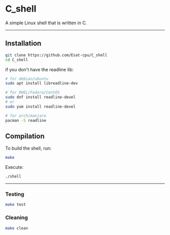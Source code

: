 # C_shell

A simple Linux shell that is written in C.

---

## Installation

```bash
git clone https://github.com/Esat-cpu/C_shell
cd C_shell
```

if you don't have the readline lib:
```bash
# for debian/ubuntu
sudo apt install libreadline-dev

# for RHEL/Fedora/CentOS
sudo dnf install readline-devel
# or
sudo yum install readline-devel

# for arch/manjaro
pacman -S readline
```

## Compilation

To build the shell, run:
```bash
make
```

Execute:
```bash
./shell
```

---

### Testing
```bash
make test
```

### Cleaning
```bash
make clean
```

